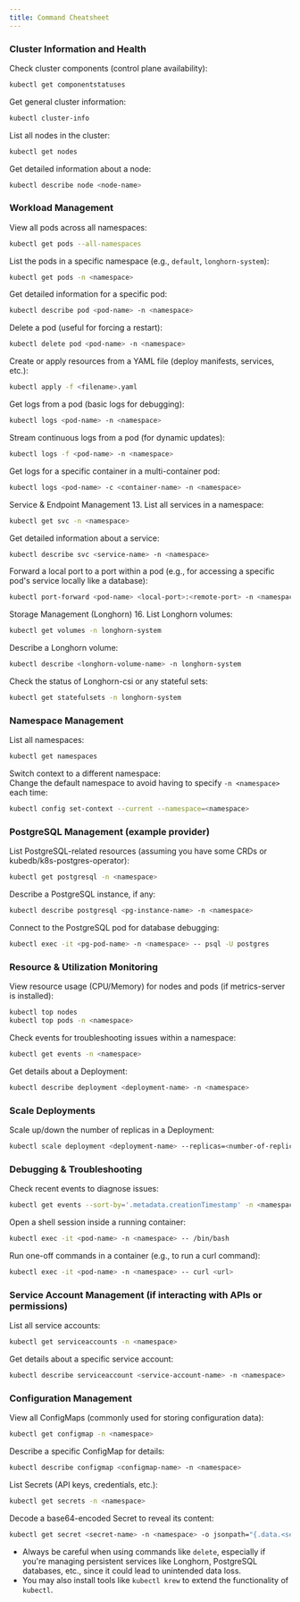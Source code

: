 ```yaml
---
title: Command Cheatsheet
---
```


### Cluster Information and Health

Check cluster components (control plane availability):

```bash
kubectl get componentstatuses
```

Get general cluster information:

```bash
kubectl cluster-info
```

List all nodes in the cluster:

```bash
kubectl get nodes
```

Get detailed information about a node:

```bash
kubectl describe node <node-name>
```


### Workload Management
View all pods across all namespaces:

```bash
kubectl get pods --all-namespaces
```

List the pods in a specific namespace (e.g., `default`, `longhorn-system`):

```bash
kubectl get pods -n <namespace>
```

Get detailed information for a specific pod:

```bash
kubectl describe pod <pod-name> -n <namespace>
```

Delete a pod (useful for forcing a restart):

```bash
kubectl delete pod <pod-name> -n <namespace>
```

Create or apply resources from a YAML file (deploy manifests, services, etc.):

```bash
kubectl apply -f <filename>.yaml
```

Get logs from a pod (basic logs for debugging):

```bash
kubectl logs <pod-name> -n <namespace>
```

Stream continuous logs from a pod (for dynamic updates):

```bash
kubectl logs -f <pod-name> -n <namespace>
```

Get logs for a specific container in a multi-container pod:

```bash
kubectl logs <pod-name> -c <container-name> -n <namespace>
```


Service & Endpoint Management
13. List all services in a namespace:

```bash
kubectl get svc -n <namespace>
```

Get detailed information about a service:

```bash
kubectl describe svc <service-name> -n <namespace>
```

Forward a local port to a port within a pod (e.g., for accessing a specific pod's service locally like a database):

```bash
kubectl port-forward <pod-name> <local-port>:<remote-port> -n <namespace>
```


Storage Management (Longhorn)
16. List Longhorn volumes:

```bash
kubectl get volumes -n longhorn-system
```

Describe a Longhorn volume:

```bash
kubectl describe <longhorn-volume-name> -n longhorn-system
```

Check the status of Longhorn-csi or any stateful sets:

```bash
kubectl get statefulsets -n longhorn-system
```


### Namespace Management
List all namespaces:

```bash
kubectl get namespaces
```

Switch context to a different namespace:  
Change the default namespace to avoid having to specify `-n <namespace>` each time:

```bash
kubectl config set-context --current --namespace=<namespace>
```


### PostgreSQL Management (example provider)
List PostgreSQL-related resources (assuming you have some CRDs or kubedb/k8s-postgres-operator):

```bash
kubectl get postgresql -n <namespace>
```

Describe a PostgreSQL instance, if any:

```bash
kubectl describe postgresql <pg-instance-name> -n <namespace>
```

Connect to the PostgreSQL pod for database debugging:

```bash
kubectl exec -it <pg-pod-name> -n <namespace> -- psql -U postgres
```


### Resource & Utilization Monitoring
View resource usage (CPU/Memory) for nodes and pods (if metrics-server is installed):

```bash
kubectl top nodes
kubectl top pods -n <namespace>
```

Check events for troubleshooting issues within a namespace:

```bash
kubectl get events -n <namespace>
```

Get details about a Deployment:

```bash
kubectl describe deployment <deployment-name> -n <namespace>
```


### Scale Deployments
Scale up/down the number of replicas in a Deployment:

```bash
kubectl scale deployment <deployment-name> --replicas=<number-of-replicas> -n <namespace>
```


### Debugging & Troubleshooting
Check recent events to diagnose issues:

```bash
kubectl get events --sort-by='.metadata.creationTimestamp' -n <namespace>
```

Open a shell session inside a running container:

```bash
kubectl exec -it <pod-name> -n <namespace> -- /bin/bash
```

Run one-off commands in a container (e.g., to run a curl command):

```bash
kubectl exec -it <pod-name> -n <namespace> -- curl <url>
```


### Service Account Management (if interacting with APIs or permissions)
List all service accounts:

```bash
kubectl get serviceaccounts -n <namespace>
```

Get details about a specific service account:

```bash
kubectl describe serviceaccount <service-account-name> -n <namespace>
```


### Configuration Management
View all ConfigMaps (commonly used for storing configuration data):

```bash
kubectl get configmap -n <namespace>
```

Describe a specific ConfigMap for details:

```bash
kubectl describe configmap <configmap-name> -n <namespace>
```

List Secrets (API keys, credentials, etc.):

```bash
kubectl get secrets -n <namespace>
```

Decode a base64-encoded Secret to reveal its content:

```bash
kubectl get secret <secret-name> -n <namespace> -o jsonpath="{.data.<secret-key>}" | base64 --decode
```



- Always be careful when using commands like `delete`, especially if you're managing persistent services like Longhorn, PostgreSQL databases, etc., since it could lead to unintended data loss.
- You may also install tools like `kubectl krew` to extend the functionality of `kubectl`.

